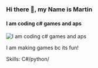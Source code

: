 ### Hi there 👋, my Name is Martin
#### I am coding c# games and aps
![I am coding c# games and aps](https://arturssmirnovs.github.io/github-profile-readme-generator/images/banner.png)

I am making games bc its fun!

Skills: C#/python/






